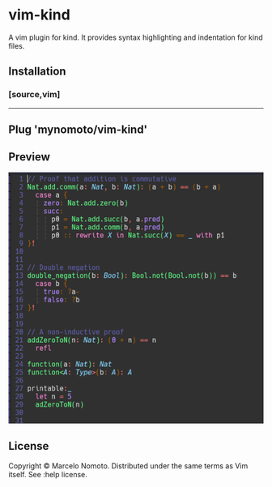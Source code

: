 # vim-kind

A vim plugin for kind. It provides syntax highlighting and indentation for kind files.

## Installation
### [source,vim]

----
Plug 'mynomoto/vim-kind'
----

## Preview
![capa](https://github.com/SergioBonatto/vim-kind-1/blob/main/demonstration.png)

## License
Copyright © Marcelo Nomoto. Distributed under the same terms as Vim itself. See :help license.
